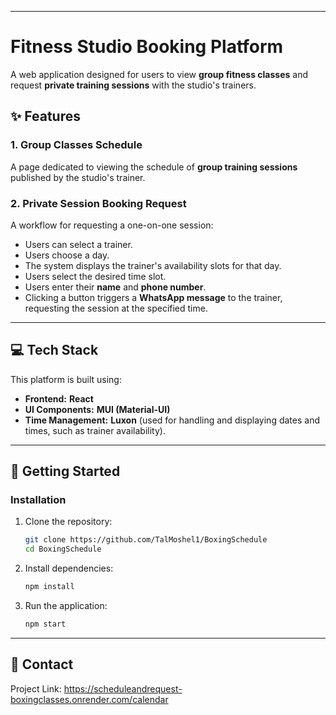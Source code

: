 -----

# Fitness Studio Booking Platform

A web application designed for users to view **group fitness classes** and request **private training sessions** with the studio's trainers.

## ✨ Features

### 1\. Group Classes Schedule

A page dedicated to viewing the schedule of **group training sessions** published by the studio's trainer.

### 2\. Private Session Booking Request

A workflow for requesting a one-on-one session:

  * Users can select a trainer.
  * Users choose a day.
  * The system displays the trainer's availability slots for that day.
  * Users select the desired time slot.
  * Users enter their **name** and **phone number**.
  * Clicking a button triggers a **WhatsApp message** to the trainer, requesting the session at the specified time.

-----

## 💻 Tech Stack

This platform is built using:

  * **Frontend:** **React**
  * **UI Components:** **MUI (Material-UI)**
  * **Time Management:** **Luxon** (used for handling and displaying dates and times, such as trainer availability).

-----

## 🚀 Getting Started

### Installation

1.  Clone the repository:
    ```bash
    git clone https://github.com/TalMoshel1/BoxingSchedule
    cd BoxingSchedule
    ```
2.  Install dependencies:
    ```bash
    npm install
    ```
3.  Run the application:
    ```bash
    npm start
    ```

-----

## 📧 Contact

Project Link: https://scheduleandrequest-boxingclasses.onrender.com/calendar

